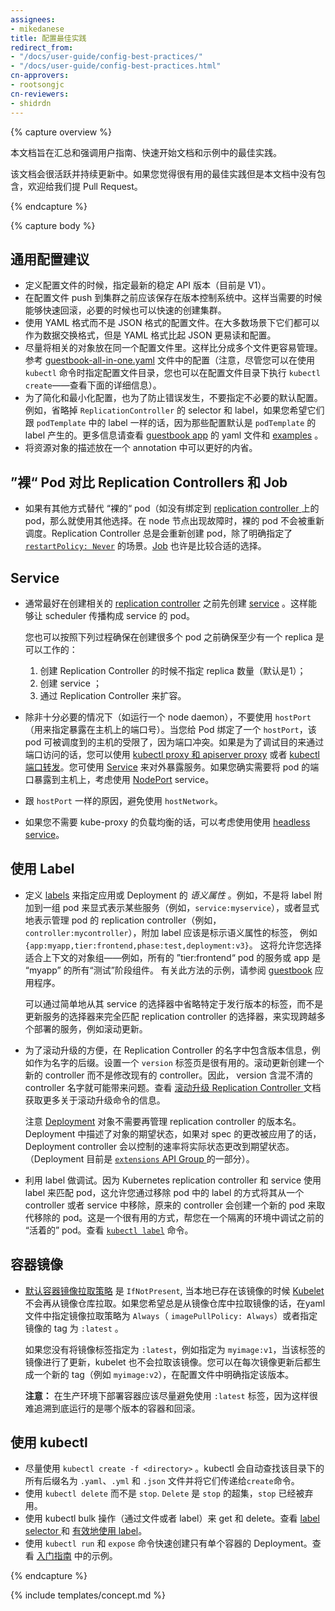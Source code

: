 ```yaml
---
assignees:
- mikedanese
title: 配置最佳实践
redirect_from:
- "/docs/user-guide/config-best-practices/"
- "/docs/user-guide/config-best-practices.html"
cn-approvers:
- rootsongjc
cn-reviewers:
- shidrdn
---
```


{% capture overview %}

<!--
This document highlights and consolidates configuration best practices that are introduced throughout the user-guide, getting-started documentation, and examples.

This is a living document. If you think of something that is not on this list but might be useful to others, please don't hesitate to file an issue or submit a PR.

-->

本文档旨在汇总和强调用户指南、快速开始文档和示例中的最佳实践。

该文档会很活跃并持续更新中。如果您觉得很有用的最佳实践但是本文档中没有包含，欢迎给我们提 Pull Request。

{% endcapture %}

{% capture body %}

<!--

## General Config Tips

- When defining configurations, specify the latest stable API version (currently v1).

- Configuration files should be stored in version control before being pushed to the cluster. This allows quick roll-back of a configuration if needed. It also aids with cluster re-creation and restoration if necessary.

- Write your configuration files using YAML rather than JSON. Though these formats can be used interchangeably in almost all scenarios, YAML tends to be more user-friendly.

- Group related objects into a single file whenever it makes sense. One file is often easier to manage than several. See the [guestbook-all-in-one.yaml](https://github.com/kubernetes/kubernetes/tree/{{page.githubbranch}}/examples/guestbook/all-in-one/guestbook-all-in-one.yaml) file as an example of this syntax.

  Note also that many `kubectl` commands can be called on a directory, so you can also call `kubectl create` on a directory of config files. See below for more details.

- Don't specify default values unnecessarily, in order to simplify and minimize configs, and to reduce error. For example, omit the selector and labels in a `ReplicationController` if you want them to be the same as the labels in its `podTemplate`, since those fields are populated from the `podTemplate` labels by default. See the [guestbook app's](https://github.com/kubernetes/kubernetes/tree/{{page.githubbranch}}/examples/guestbook/) .yaml files for some [examples](https://github.com/kubernetes/kubernetes/tree/{{page.githubbranch}}/examples/guestbook/frontend-deployment.yaml) of this.

- Put an object description in an annotation to allow better introspection.

-->

## 通用配置建议

- 定义配置文件的时候，指定最新的稳定 API 版本（目前是 V1）。
- 在配置文件 push 到集群之前应该保存在版本控制系统中。这样当需要的时候能够快速回滚，必要的时候也可以快速的创建集群。
- 使用 YAML 格式而不是 JSON 格式的配置文件。在大多数场景下它们都可以作为数据交换格式，但是 YAML 格式比起 JSON 更易读和配置。
- 尽量将相关的对象放在同一个配置文件里。这样比分成多个文件更容易管理。参考 [guestbook-all-in-one.yaml](https://github.com/kubernetes/kubernetes/tree/master/examples/guestbook/all-in-one/guestbook-all-in-one.yaml) 文件中的配置（注意，尽管您可以在使用 `kubectl` 命令时指定配置文件目录，您也可以在配置文件目录下执行  `kubectl create`——查看下面的详细信息）。
- 为了简化和最小化配置，也为了防止错误发生，不要指定不必要的默认配置。例如，省略掉 `ReplicationController` 的 selector 和 label，如果您希望它们跟 `podTemplate` 中的 label 一样的话，因为那些配置默认是 `podTemplate` 的 label 产生的。更多信息请查看 [guestbook app](https://github.com/kubernetes/kubernetes/tree/master/examples/guestbook/) 的 yaml 文件和  [examples](https://github.com/kubernetes/kubernetes/tree/master/examples/guestbook/frontend-deployment.yaml) 。
- 将资源对象的描述放在一个 annotation 中可以更好的内省。

<!--

## "Naked" Pods vs Replication Controllers and Jobs

- If there is a viable alternative to naked pods (in other words: pods not bound to a [replication controller](/docs/user-guide/replication-controller)), go with the alternative. Naked pods will not be rescheduled in the event of node failure.

  Replication controllers are almost always preferable to creating pods, except for some explicit [`restartPolicy: Never`](/docs/concepts/workloads/pods/pod-lifecycle/#restart-policy) scenarios. A [Job](/docs/concepts/jobs/run-to-completion-finite-workloads/) object (currently in Beta) may also be appropriate.

-->

## ”裸“ Pod 对比 Replication Controllers 和  Job

- 如果有其他方式替代 “裸的“ pod（如没有绑定到 [replication controller ](docs/user-guide/replication-controller)上的 pod，那么就使用其他选择。在 node 节点出现故障时，裸的 pod 不会被重新调度。Replication Controller 总是会重新创建 pod，除了明确指定了 [`restartPolicy: Never`](docs/concepts/workloads/pods/pod-lifecycle/#restart-policy)  的场景。[Job](docs/concepts/jobs/run-to-completion-finite-workloads/)  也许是比较合适的选择。

<!--

## Services

- It's typically best to create a [service](/docs/concepts/services-networking/service/) before corresponding [replication controllers](/docs/concepts/workloads/controllers/replicationcontroller/). This lets the scheduler spread the pods that comprise the service.

  You can also use this process to ensure that at least one replica works before creating lots of them:

      1. Create a replication controller without specifying replicas (this will set replicas=1);
      2. Create a service;
      3. Then scale up the replication controller.

- Don't use `hostPort` unless it is absolutely necessary (for example: for a node daemon). It specifies the port number to expose on the host. When you bind a Pod to a `hostPort`, there are a limited number of places to schedule a pod due to port conflicts— you can only schedule as many such Pods as there are nodes in your Kubernetes cluster.

  If you only need access to the port for debugging purposes, you can use the [kubectl proxy and apiserver proxy](/docs/tasks/access-kubernetes-api/http-proxy-access-api/) or [kubectl port-forward](/docs/tasks/access-application-cluster/port-forward-access-application-cluster/).
  You can use a [Service](/docs/concepts/services-networking/service/) object for external service access.

  If you explicitly need to expose a pod's port on the host machine, consider using a [NodePort](/docs/user-guide/services/#type-nodeport) service before resorting to `hostPort`.

- Avoid using `hostNetwork`, for the same reasons as `hostPort`.

- Use _headless services_ for easy service discovery when you don't need kube-proxy load balancing. See [headless services](/docs/user-guide/services/#headless-services).

-->

## Service

- 通常最好在创建相关的 [replication controller](docs/concepts/workloads/controllers/replicationcontroller/) 之前先创建 [service](docs/concepts/services-networking/service/) 。这样能够让 scheduler 传播构成 service 的 pod。

  您也可以按照下列过程确保在创建很多个 pod 之前确保至少有一个 replica 是可以工作的：

  1. 创建 Replication Controller 的时候不指定 replica 数量（默认是1）；
  2. 创建 service ；
  3. 通过 Replication Controller 来扩容。

- 除非十分必要的情况下（如运行一个 node daemon），不要使用 `hostPort`（用来指定暴露在主机上的端口号）。当您给 Pod 绑定了一个 `hostPort`，该 pod 可被调度到的主机的受限了，因为端口冲突。如果是为了调试目的来通过端口访问的话，您可以使用  [kubectl proxy 和 apiserver proxy](docs/tasks/access-kubernetes-api/http-proxy-access-api/)  或者  [kubectl 端口转发](docs/tasks/access-application-cluster/port-forward-access-application-cluster/)。您可使用  [Service](/docs/concepts/services-networking/service/)  来对外暴露服务。如果您确实需要将 pod 的端口暴露到主机上，考虑使用 [NodePort](docs/user-guide/services/#type-nodeport) service。

- 跟 `hostPort` 一样的原因，避免使用  `hostNetwork`。

- 如果您不需要 kube-proxy 的负载均衡的话，可以考虑使用使用 [headless service](docs/user-guide/services/#headless-services)。

<!--

## Using Labels

- Define and use [labels](/docs/user-guide/labels/) that identify __semantic attributes__ of your application or deployment. For example, instead of attaching a label to a set of pods to explicitly represent some service (For example, `service: myservice`), or explicitly representing the replication controller managing the pods  (for example, `controller: mycontroller`), attach labels that identify semantic attributes, such as `{ app: myapp, tier: frontend, phase: test, deployment: v3 }`. This will let you select the object groups appropriate to the context— for example, a service for all "tier: frontend" pods, or all "test" phase components of app "myapp". See the [guestbook](https://github.com/kubernetes/kubernetes/tree/{{page.githubbranch}}/examples/guestbook/) app for an example of this approach.

  A service can be made to span multiple deployments, such as is done across [rolling updates](/docs/tasks/run-application/rolling-update-replication-controller/), by simply omitting release-specific labels from its selector, rather than updating a service's selector to match the replication controller's selector fully.

- To facilitate rolling updates, include version info in replication controller names, for example as a suffix to the name. It is useful to set a 'version' label as well. The rolling update creates a new controller as opposed to modifying the existing controller. So, there will be issues with version-agnostic controller names. See the [documentation](/docs/tasks/run-application/rolling-update-replication-controller/) on the rolling-update command for more detail.

  Note that the [Deployment](/docs/concepts/workloads/controllers/deployment/) object obviates the need to manage replication controller 'version names'. A desired state of an object is described by a Deployment, and if changes to that spec are _applied_, the deployment controller changes the actual state to the desired state at a controlled rate. (Deployment objects are currently part of the [`extensions` API Group](/docs/concepts/overview/kubernetes-api/#api-groups).)

- You can manipulate labels for debugging. Because Kubernetes replication controllers and services match to pods using labels, this allows you to remove a pod from being considered by a controller, or served traffic by a service, by removing the relevant selector labels. If you remove the labels of an existing pod, its controller will create a new pod to take its place. This is a useful way to debug a previously "live" pod in a quarantine environment. See the [`kubectl label`](/docs/concepts/overview/working-with-objects/labels/) command.

-->

## 使用 Label

- 定义  [labels](docs/user-guide/labels/)  来指定应用或 Deployment 的 _语义属性_ 。例如，不是将 label 附加到一组 pod 来显式表示某些服务（例如，`service:myservice`），或者显式地表示管理 pod 的 replication controller（例如，`controller:mycontroller`），附加 label 应该是标示语义属性的标签， 例如 `{app:myapp,tier:frontend,phase:test,deployment:v3}`。 这将允许您选择适合上下文的对象组——例如，所有的 ”tier:frontend“ pod 的服务或 app 是 “myapp” 的所有“测试”阶段组件。 有关此方法的示例，请参阅 [guestbook](https://github.com/kubernetes/kubernetes/tree/master/examples/guestbook/) 应用程序。

  可以通过简单地从其 service 的选择器中省略特定于发行版本的标签，而不是更新服务的选择器来完全匹配 replication controller 的选择器，来实现跨越多个部署的服务，例如滚动更新。

- 为了滚动升级的方便，在 Replication Controller 的名字中包含版本信息，例如作为名字的后缀。设置一个 `version` 标签页是很有用的。滚动更新创建一个新的 controller 而不是修改现有的 controller。因此， version 含混不清的 controller 名字就可能带来问题。查看 [滚动升级 Replication Controller ](docs/tasks/run-application/rolling-update-replication-controller/)文档获取更多关于滚动升级命令的信息。

  注意  [Deployment](docs/concepts/workloads/controllers/deployment/)  对象不需要再管理  replication controller  的版本名。Deployment 中描述了对象的期望状态，如果对 spec 的更改被应用了的话，Deployment controller 会以控制的速率将实际状态更改到期望状态。（Deployment 目前是  [`extensions` API Group ](docs/concepts/overview/kubernetes-api/#api-groups)的一部分）。

- 利用 label 做调试。因为 Kubernetes replication controller 和 service 使用 label 来匹配 pod，这允许您通过移除 pod 中的 label 的方式将其从一个 controller 或者 service 中移除，原来的 controller 会创建一个新的 pod 来取代移除的 pod。这是一个很有用的方式，帮您在一个隔离的环境中调试之前的 “活着的” pod。查看 [`kubectl label`](docs/concepts/overview/working-with-objects/labels/) 命令。

<!--

## Container Images

- The [default container image pull policy](/docs/concepts/containers/images/) is `IfNotPresent`, which causes the [Kubelet](/docs/admin/kubelet/) to not pull an image if it already exists. If you would like to always force a pull, you must specify a pull image policy of `Always` in your .yaml file (`imagePullPolicy: Always`) or specify a `:latest` tag on your image.

  That is, if you're specifying an image with other than the `:latest` tag, for example `myimage:v1`, and there is an image update to that same tag, the Kubelet won't pull the updated image. You can address this by ensuring that any updates to an image bump the image tag as well (for example, `myimage:v2`), and ensuring that your configs point to the correct version.

  **Note:** you should avoid using `:latest` tag when deploying containers in production, because this makes it hard to track which version of the image is running and hard to roll back.

-->

## 容器镜像

- [默认容器镜像拉取策略](docs/concepts/containers/images/) 是  `IfNotPresent`, 当本地已存在该镜像的时候  [Kubelet](docs/admin/kubelet/)  不会再从镜像仓库拉取。如果您希望总是从镜像仓库中拉取镜像的话，在yaml文件中指定镜像拉取策略为 `Always`（ `imagePullPolicy: Always`）或者指定镜像的 tag 为 `:latest` 。

  如果您没有将镜像标签指定为 `:latest`，例如指定为 `myimage:v1`，当该标签的镜像进行了更新，kubelet 也不会拉取该镜像。您可以在每次镜像更新后都生成一个新的 tag（例如 `myimage:v2`），在配置文件中明确指定该版本。

  **注意：** 在生产环境下部署容器应该尽量避免使用 `:latest` 标签，因为这样很难追溯到底运行的是哪个版本的容器和回滚。

<!--

## Using kubectl

- Use `kubectl create -f <directory>` where possible. This looks for config objects in all `.yaml`, `.yml`, and `.json` files in `<directory>` and passes them to `create`.

- Use `kubectl delete` rather than `stop`. `Delete` has a superset of the functionality of `stop`, and `stop` is deprecated.

- Use kubectl bulk operations (via files and/or labels) for get and delete. See [label selector](/docs/user-guide/labels/#label-selectors) and [using labels effectively](/docs/concepts/cluster-administration/manage-deployment/#using-labels-effectively).

- Use `kubectl run` and `expose` to quickly create and expose single container Deployments. See the [quick start](/docs/user-guide/quick-start/) for an example.

-->

## 使用 kubectl

- 尽量使用 `kubectl create -f <directory>`  。kubectl 会自动查找该目录下的所有后缀名为 `.yaml`、`.yml` 和 `.json` 文件并将它们传递给`create`命令。
- 使用  `kubectl delete` 而不是 `stop`. `Delete` 是  `stop` 的超集，`stop` 已经被弃用。
- 使用 kubectl bulk 操作（通过文件或者 label）来 get 和 delete。查看 [label selector ](docs/user-guide/labels/#label-selectors) 和  [有效地使用 label](docs/concepts/cluster-administration/manage-deployment/#using-labels-effectively)。
- 使用  `kubectl run` 和 `expose` 命令快速创建只有单个容器的 Deployment。查看 [入门指南](docs/user-guide/quick-start/) 中的示例。

{% endcapture %}

{% include templates/concept.md %}
